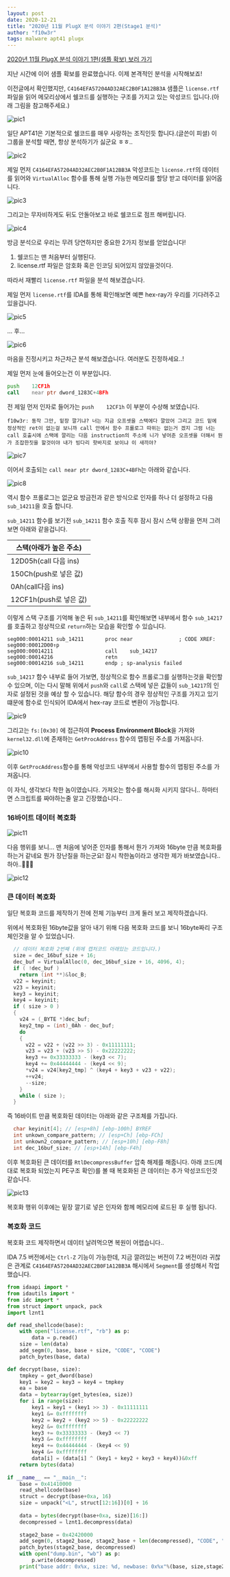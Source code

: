 ```yaml
---
layout: post
date: 2020-12-21
title: "2020년 11월 PlugX 분석 이야기 2편(Stage1 분석)"
author: "f10w3r"
tags: malware apt41 plugx
---
```


[2020년 11월 PlugX 분석 이야기 1편(샘플 확보) 보러 가기](PlugX-1.md)

지난 시간에 이어 샘플 확보를 완료했습니다. 이제 본격적인 분석을 시작해보죠!

이전글에서 확인했지만, `C4164EFA57204AD32AEC2B0F1A12BB3A` 샘플은 `license.rtf` 파일을 읽어 메모리상에서 쉘코드를 실행하는 구조를 가지고 있는 악성코드 입니다.(아래 그림을 참고해주세요.)

![pic1](pic/ida_screen.png?raw=true)


일단 APT41은 기본적으로 쉘코드를 매우 사랑하는 조직인듯 합니다.(글쓴이 피셜) 이 그룹을 분석할 때면, 항상 분석하기가 싫군요 ㅎㅎ..

![pic2](pic/fuckingshellcode.jpg?raw=true)


제일 먼저 `C4164EFA57204AD32AEC2B0F1A12BB3A` 악성코드는 `license.rtf`의 데이터를 읽어와 `VirtualAlloc` 함수를 통해 실행 가능한 메모리를 할당 받고 데이터를 읽어옵니다.

![pic3](pic/스크린샷%202020-12-20%20오후%2010.39.37.png?raw=true)


그리고는 무자비하게도 뒤도 안돌아보고 바로 쉘코드로 점프 해버립니다.

![pic4](pic/스크린샷%202020-12-20%20오후%2010.42.06.png?raw=true)


방금 분석으로 우리는 무려 당연하지만 중요한 2가지 정보를 얻었습니다! 

1. 쉘코드는 맨 처음부터 실행된다.
2. license.rtf 파일은 암호화 혹은 인코딩 되어있지 않았을것이다.

따라서 재빨리 `license.rtf` 파일을 분석 해보겠습니다.

제일 먼저 `license.rtf`를 IDA를 통해 확인해보면 예쁜 hex-ray가 우리를 기다려주고 있을겁니다.

![pic5](pic/스크린샷%202020-12-20%20오후%2011.28.15.png)


... 후...

![pic6](pic/fuckingshellcode.jpg?raw=true)


마음을 진정시키고 차근차근 분석 해보겠습니다. 여러분도 진정하세요..!

제일 먼저 눈에 들어오는건 이 부분입니다.
```asm
push    12CF1h
call    near ptr dword_1283C+4BFh
```

전 제일 먼저 인자로 들어가는 `push    12CF1h` 이 부분이 수상해 보였습니다. 

`f10w3r: 동작 그만, 밑장 깔기냐? 너는 지금 오프셋을 스택에다 깔았어 그리고 코드 밑에 정상적인 ret이 없는걸 보니까 call 안에서 함수 프롤로그 따위는 없는거 겠지 그럼 너는 call 호출시에 스택에 깔리는 다음 instruction의 주소에 니가 넣어준 오프셋을 더해서 뭔가 조잡한짓을 할것이야 내가 빙다리 핫바지로 보이냐 이 새끼야?`

![pic7](pic/밑장빼기냐.jpeg)


이어서 호출되는 `call near ptr dword_1283C+4BFh`는 아래와 같습니다.

![pic8](pic/스크린샷%202020-12-20%20오후%2011.37.55.png)

역시 함수 프롤로그는 없군요 방금전과 같은 방식으로 인자를 하나 더 설정하고 다음 `sub_14211`을 호출 합니다.

`sub_14211` 함수를 보기전 `sub_14211` 함수 호출 직후 잠시 잠시 스택 상황을 먼저 그려보면 아래와 같을겁니다.

|스택(아래가 높은 주소)|
|------|
|12D05h(call 다음 ins)|
|150Ch(push로 넣은 값)|
|0Ah(call다음 ins)|
|12CF1h(push로 넣은 값)|


이렇게 스택 구조를 기억해 놓은 뒤 `sub_14211`를 확인해보면 내부에서 함수 `sub_14217`를 호출하고 정상적으로 `return`하는 모습을 확인할 수 있습니다.

```
seg000:00014211 sub_14211       proc near               ; CODE XREF: seg000:00012D00↑p
seg000:00014211                 call    sub_14217
seg000:00014216                 retn
seg000:00014216 sub_14211       endp ; sp-analysis failed
```

 `sub_14217` 함수 내부로 들어 가보면, 정상적으로 함수 프롤로그를 실행하는것을 확인할 수 있으며, 이는 다시 말해 위에서 `push`와 `call`로 스택에 넣은 값들이 `sub_14217`의 인자로 설정된 것을 예상 할 수 있습니다. 해당 함수의 경우 정상적인 구조를 가지고 있기 떄문에 함수로 인식되어 IDA에서 hex-ray 코드로 변환이 가능합니다.

 ![pic9](./pic/스크린샷%202020-12-20%20오후%2011.46.45.png)


그리고는 `fs:[0x30]` 에 접근하여 **Process Environment Block**을 가져와 `kernel32.dll`에 존재하는 `GetProcAddress` 함수의 맵핑된 주소를 가져옵니다.

![pic10](./pic/스크린샷%202020-12-20%20오후%2011.51.04.png)


이후 `GetProcAddress`함수를 통해 악성코드 내부에서 사용할 함수의 맵핑된 주소를 가져옵니다. 

이 자식, 생각보다 착한 놈이였습니다. 가져오는 함수를 해시화 시키지 않다니.. 하마터면 스크립트를 짜야하는줄 알고 긴장했습니다..

### 16바이트 데이터 복호화

![pic11](./pic/스크린샷%202020-12-20%20오후%2011.54.03.png)

다음 행위를 보니... 맨 처음에 넣어준 인자를 통해서 뭔가 가져와 16byte 만큼 복호화를 하는거 같네요 뭔가 장난질을 하는군요! 잠시 착한놈이라고 생각한 제가 바보였습니다.. 하아..🤦🏻‍♂️

![pic12](./pic/스크린샷%202020-12-21%20오전%2012.00.57.png)

### 큰 데이터 복호화

일단 복호화 코드를 제작하기 전에 전체 기능부터 크게 둘러 보고 제작하겠습니다.

위에서 복호화된 16byte값을 알아 내기 위해 다음 복호화 코드를 보니 16byte짜리 구조체인것을 알 수 있었습니다. 

```c++
  // 데이터 복호화 2번째 (위에 캡처코드 아래있는 코드입니다.)
  size = dec_16buf_size + 16;
  dec_buf = VirtualAlloc(0, dec_16buf_size + 16, 4096, 4);
  if ( !dec_buf )
    return (int **)&loc_B;
  v22 = keyinit;
  v23 = keyinit;
  key3 = keyinit;
  key4 = keyinit;
  if ( size > 0 )
  {
    v24 = (_BYTE *)dec_buf;
    key2_tmp = (int)_0Ah - dec_buf;
    do
    {
      v22 = v22 + (v22 >> 3) - 0x11111111;
      v23 = v23 + (v23 >> 5) - 0x22222222;
      key3 += 0x33333333 - (key3 << 7);
      key4 += 0x44444444 - (key4 << 9);
      *v24 = v24[key2_tmp] ^ (key4 + key3 + v23 + v22);
      ++v24;
      --size;
    }
    while ( size );
  }
```

즉 16바이트 만큼 복호화된 데이터는 아래와 같은 구조체를 가집니다.

```c++
  char keyinit[4]; // [esp+8h] [ebp-100h] BYREF
  int unkown_compare_pattern; // [esp+Ch] [ebp-FCh]
  int unkown2_compare_pattern; // [esp+10h] [ebp-F8h]
  int dec_16buf_size; // [esp+14h] [ebp-F4h]
```

이후 복호화된 큰 데이터를 `RtlDecompressBuffer` 압축 해제를 해줍니다. 아래 코드(제대로 복호화 되었는지 PE구조 확인)를 볼 때 복호화된 큰 데이터는 추가 악성코드인것 같습니다. 

![pic13](./pic/스크린샷%202020-12-21%20오전%2012.31.58.png)

복호화 행위 이후에는 밑장 깔기로 넣은 인자와 함께 메모리에 로드된 후 실행 됩니다.

### 복호화 코드

복호화 코드 제작하면서 데이터 날려먹으면 복원이 어렵습니다.. 

IDA 7.5 버전에서는 `Ctrl-Z` 기능이 가능한데, 지금 깔려있는 버전이 7.2 버전이라 귀찮은 관계로 `C4164EFA57204AD32AEC2B0F1A12BB3A` 해시에서 `Segment`를 생성해서 작업 했습니다.

```python
from idaapi import *
from idautils import *
from idc import *
from struct import unpack, pack
import lznt1

def read_shellcode(base):
    with open("license.rtf", "rb") as p:
        data = p.read()
    size = len(data)
    add_segm(0, base, base + size, "CODE", "CODE")
    patch_bytes(base, data)

def decrypt(base, size):
    tmpkey = get_dword(base)
    key1 = key2 = key3 = key4 = tmpkey
    ea = base
    data = bytearray(get_bytes(ea, size))
    for i in range(size):
        key1 = key1 + (key1 >> 3) - 0x11111111
        key1 &= 0xffffffff
        key2 = key2 + (key2 >> 5) - 0x22222222
        key2 &= 0xffffffff
        key3 += 0x33333333 - (key3 << 7)
        key3 &= 0xffffffff
        key4 += 0x44444444 - (key4 << 9)
        key4 &= 0xffffffff
        data[i] = (data[i] ^ (key1 + key2 + key3 + key4))&0xff
    return bytes(data)
    
if __name__ == "__main__":
    base = 0x41410000
    read_shellcode(base)
    struct = decrypt(base+0xa, 16)
    size = unpack("<L", struct[12:16])[0] + 16
    
    data = bytes(decrypt(base+0xa, size)[16:])
    decompressed = lznt1.decompress(data)
    
    stage2_base = 0x42420000
    add_segm(0, stage2_base, stage2_base + len(decompressed), "CODE", "CODE")
    patch_bytes(stage2_base, decompressed)
    with open("dump.bin", "wb") as p:
        p.write(decompressed)
    print("base addr: 0x%x, size: %d, newbase: 0x%x"%(base, size,stage2_base))
```